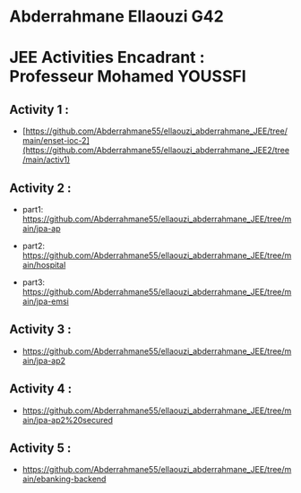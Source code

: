 # Abderrahmane Ellaouzi G42
#  JEE Activities Encadrant : Professeur Mohamed YOUSSFI 


## Activity 1 :

- [https://github.com/Abderrahmane55/ellaouzi_abderrahmane_JEE/tree/main/enset-ioc-2](https://github.com/Abderrahmane55/ellaouzi_abderrahmane_JEE2/tree/main/activ1)

## Activity 2 :

- part1:  https://github.com/Abderrahmane55/ellaouzi_abderrahmane_JEE/tree/main/jpa-ap

- part2:  https://github.com/Abderrahmane55/ellaouzi_abderrahmane_JEE/tree/main/hospital

- part3:  https://github.com/Abderrahmane55/ellaouzi_abderrahmane_JEE/tree/main/jpa-emsi

## Activity 3 : 

- https://github.com/Abderrahmane55/ellaouzi_abderrahmane_JEE/tree/main/jpa-ap2

## Activity 4 :

- https://github.com/Abderrahmane55/ellaouzi_abderrahmane_JEE/tree/main/jpa-ap2%20secured

## Activity 5 :

- https://github.com/Abderrahmane55/ellaouzi_abderrahmane_JEE/tree/main/ebanking-backend
